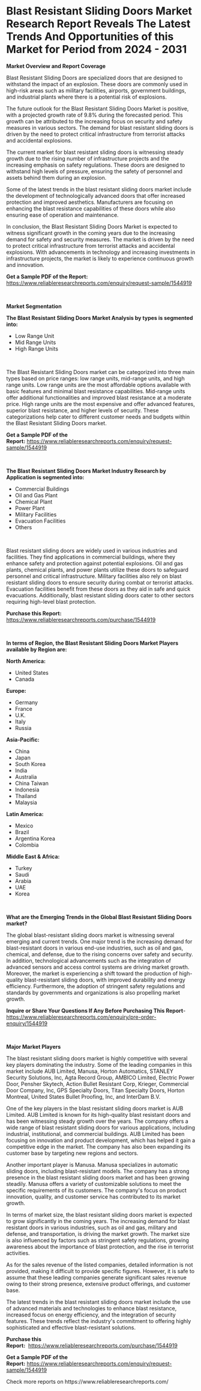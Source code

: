 <p><h1>Blast Resistant Sliding Doors Market Research Report Reveals The Latest Trends And Opportunities of this Market for Period from 2024 - 2031</h1></p><p><strong>Market Overview and Report Coverage</strong></p>
<p><p>Blast Resistant Sliding Doors are specialized doors that are designed to withstand the impact of an explosion. These doors are commonly used in high-risk areas such as military facilities, airports, government buildings, and industrial plants where there is a potential risk of explosions.</p><p>The future outlook for the Blast Resistant Sliding Doors Market is positive, with a projected growth rate of 9.8% during the forecasted period. This growth can be attributed to the increasing focus on security and safety measures in various sectors. The demand for blast resistant sliding doors is driven by the need to protect critical infrastructure from terrorist attacks and accidental explosions.</p><p>The current market for blast resistant sliding doors is witnessing steady growth due to the rising number of infrastructure projects and the increasing emphasis on safety regulations. These doors are designed to withstand high levels of pressure, ensuring the safety of personnel and assets behind them during an explosion.</p><p>Some of the latest trends in the blast resistant sliding doors market include the development of technologically advanced doors that offer increased protection and improved aesthetics. Manufacturers are focusing on enhancing the blast resistance capabilities of these doors while also ensuring ease of operation and maintenance.</p><p>In conclusion, the Blast Resistant Sliding Doors Market is expected to witness significant growth in the coming years due to the increasing demand for safety and security measures. The market is driven by the need to protect critical infrastructure from terrorist attacks and accidental explosions. With advancements in technology and increasing investments in infrastructure projects, the market is likely to experience continuous growth and innovation.</p></p>
<p><strong>Get a Sample PDF of the Report:</strong> <a href="https://www.reliableresearchreports.com/enquiry/request-sample/1544919">https://www.reliableresearchreports.com/enquiry/request-sample/1544919</a></p>
<p>&nbsp;</p>
<p><strong>Market Segmentation</strong></p>
<p><strong>The Blast Resistant Sliding Doors Market Analysis by types is segmented into:</strong></p>
<p><ul><li>Low Range Unit</li><li>Mid Range Units</li><li>High Range Units</li></ul></p>
<p>&nbsp;</p>
<p><p>The Blast Resistant Sliding Doors market can be categorized into three main types based on price ranges: low range units, mid-range units, and high range units. Low range units are the most affordable options available with basic features and minimal blast resistance capabilities. Mid-range units offer additional functionalities and improved blast resistance at a moderate price. High range units are the most expensive and offer advanced features, superior blast resistance, and higher levels of security. These categorizations help cater to different customer needs and budgets within the Blast Resistant Sliding Doors market.</p></p>
<p><strong>Get a Sample PDF of the Report:</strong>&nbsp;<a href="https://www.reliableresearchreports.com/enquiry/request-sample/1544919">https://www.reliableresearchreports.com/enquiry/request-sample/1544919</a></p>
<p>&nbsp;</p>
<p><strong>The Blast Resistant Sliding Doors Market Industry Research by Application is segmented into:</strong></p>
<p><ul><li>Commercial Buildings</li><li>Oil and Gas Plant</li><li>Chemical Plant</li><li>Power Plant</li><li>Military Facilities</li><li>Evacuation Facilities</li><li>Others</li></ul></p>
<p>&nbsp;</p>
<p><p>Blast resistant sliding doors are widely used in various industries and facilities. They find applications in commercial buildings, where they enhance safety and protection against potential explosions. Oil and gas plants, chemical plants, and power plants utilize these doors to safeguard personnel and critical infrastructure. Military facilities also rely on blast resistant sliding doors to ensure security during combat or terrorist attacks. Evacuation facilities benefit from these doors as they aid in safe and quick evacuations. Additionally, blast resistant sliding doors cater to other sectors requiring high-level blast protection.</p></p>
<p><strong>Purchase this Report:</strong>&nbsp; <a href="https://www.reliableresearchreports.com/purchase/1544919">https://www.reliableresearchreports.com/purchase/1544919</a></p>
<p>&nbsp;</p>
<p><strong>In terms of Region, the Blast Resistant Sliding Doors Market Players available by Region are:</strong></p>
<p>
    <p> <strong> North America: </strong>
        <ul>
            <li>United States</li>
            <li>Canada</li>
        </ul>
        </p> 
    <p> <strong> Europe: </strong>
        <ul>
            <li>Germany</li>
            <li>France</li>
            <li>U.K.</li>
            <li>Italy</li>
            <li>Russia</li>
        </ul>
        </p> 
    <p> <strong> Asia-Pacific: </strong>
        <ul>
            <li>China</li>
            <li>Japan</li>
            <li>South Korea</li>
            <li>India</li>
            <li>Australia</li>
            <li>China Taiwan</li>
            <li>Indonesia</li>
            <li>Thailand</li>
            <li>Malaysia</li>
        </ul>
        </p> 
    <p> <strong> Latin America: </strong>
        <ul>
            <li>Mexico</li>
            <li>Brazil</li>
            <li>Argentina Korea</li>
            <li>Colombia</li>
        </ul>
        </p> 
    <p> <strong> Middle East & Africa: </strong>
        <ul>
            <li>Turkey</li>
            <li>Saudi</li>
            <li>Arabia</li>
            <li>UAE</li>
            <li>Korea</li>
        </ul>
    </p>
    </p>
<p>&nbsp;</p>
<p><strong>What are the Emerging Trends in the Global Blast Resistant Sliding Doors market?</strong></p>
<p><p>The global blast-resistant sliding doors market is witnessing several emerging and current trends. One major trend is the increasing demand for blast-resistant doors in various end-use industries, such as oil and gas, chemical, and defense, due to the rising concerns over safety and security. In addition, technological advancements such as the integration of advanced sensors and access control systems are driving market growth. Moreover, the market is experiencing a shift toward the production of high-quality blast-resistant sliding doors, with improved durability and energy efficiency. Furthermore, the adoption of stringent safety regulations and standards by governments and organizations is also propelling market growth.</p></p>
<p><strong>Inquire or Share Your Questions If Any Before Purchasing This Report</strong>- <a href="https://www.reliableresearchreports.com/enquiry/pre-order-enquiry/1544919">https://www.reliableresearchreports.com/enquiry/pre-order-enquiry/1544919</a></p>
<p>&nbsp;</p>
<p><strong>Major Market Players</strong></p>
<p><p>The blast resistant sliding doors market is highly competitive with several key players dominating the industry. Some of the leading companies in this market include AUB Limited, Manusa, Horton Automatics, STANLEY Security Solutions, Inc, Agta Record Group, AMBICO Limited, Electric Power Door, Pensher Skytech, Action Bullet Resistant Corp, Krieger, Commercial Door Company, Inc, GPS Specialty Doors, Titan Specialty Doors, Horton Montreal, United States Bullet Proofing, Inc, and InterDam B.V.</p><p>One of the key players in the blast resistant sliding doors market is AUB Limited. AUB Limited is known for its high-quality blast resistant doors and has been witnessing steady growth over the years. The company offers a wide range of blast resistant sliding doors for various applications, including industrial, institutional, and commercial buildings. AUB Limited has been focusing on innovation and product development, which has helped it gain a competitive edge in the market. The company has also been expanding its customer base by targeting new regions and sectors.</p><p>Another important player is Manusa. Manusa specializes in automatic sliding doors, including blast-resistant models. The company has a strong presence in the blast resistant sliding doors market and has been growing steadily. Manusa offers a variety of customizable solutions to meet the specific requirements of its customers. The company's focus on product innovation, quality, and customer service has contributed to its market growth.</p><p>In terms of market size, the blast resistant sliding doors market is expected to grow significantly in the coming years. The increasing demand for blast resistant doors in various industries, such as oil and gas, military and defense, and transportation, is driving the market growth. The market size is also influenced by factors such as stringent safety regulations, growing awareness about the importance of blast protection, and the rise in terrorist activities.</p><p>As for the sales revenue of the listed companies, detailed information is not provided, making it difficult to provide specific figures. However, it is safe to assume that these leading companies generate significant sales revenue owing to their strong presence, extensive product offerings, and customer base.</p><p>The latest trends in the blast resistant sliding doors market include the use of advanced materials and technologies to enhance blast resistance, increased focus on energy efficiency, and the integration of security features. These trends reflect the industry's commitment to offering highly sophisticated and effective blast-resistant solutions.</p></p>
<p><strong>Purchase this Report:</strong>&nbsp;&nbsp;<a href="https://www.reliableresearchreports.com/purchase/1544919">https://www.reliableresearchreports.com/purchase/1544919</a></p>
<p></p>
<p><strong>Get a Sample PDF of the Report:</strong>&nbsp;<a href="https://www.reliableresearchreports.com/enquiry/request-sample/1544919">https://www.reliableresearchreports.com/enquiry/request-sample/1544919</a></p>
<p>Check more reports on https://www.reliableresearchreports.com/</p>